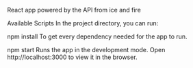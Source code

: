 
React app powered by the API from ice and fire

Available Scripts
In the project directory, you can run:

npm install
To get every dependency needed for the app to run.

npm start
Runs the app in the development mode.
Open http://localhost:3000 to view it in the browser.
